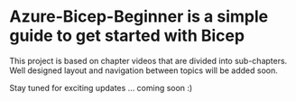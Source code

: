# Azure-Bicep-Beginner is a simple guide to get started with Bicep

This project is based on chapter videos that are divided into sub-chapters.
Well designed layout and navigation between topics will be added soon.

Stay tuned for exciting updates ... coming soon :)
